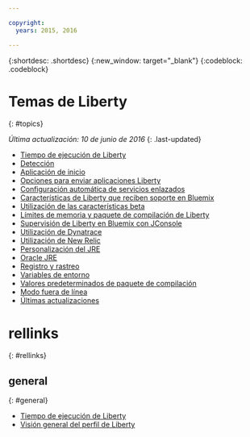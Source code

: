 ```yaml
---

copyright:
  years: 2015, 2016

---
```


{:shortdesc: .shortdesc}
{:new_window: target="_blank"}
{:codeblock: .codeblock}

# Temas de Liberty
{: #topics}

*Última actualización: 10 de junio de 2016*
{: .last-updated}

* [Tiempo de ejecución de Liberty](index.html)
* [Detección](index.html#detection)
* [Aplicación de inicio](index.html#starter_application)
* [Opciones para enviar aplicaciones Liberty](optionsForPushing.html)
* [Configuración automática de servicios enlazados](autoConfig.html)
* [Características de Liberty que reciben soporte en Bluemix](libertyFeatures.html)
* [Utilización de las características beta](usingBetaFeatures.html)
* [Límites de memoria y paquete de compilación de Liberty](memoryLimits.html)
* [Supervisión de Liberty en Bluemix con JConsole](jconsole.html)
* [Utilización de Dynatrace](dynatrace.html)
* [Utilización de New Relic](newRelic.html)
* [Personalización del JRE](customizingJRE.html)
* [Oracle JRE](oracle_jre.html)
* [Registro y rastreo](loggingAndTracing.html)
* [Variables de entorno](environmentVariables.html)
* [Valores predeterminados de paquete de compilación](buildpackDefaults.html)
* [Modo fuera de línea](offlineMode.html)
* [Últimas actualizaciones](updates.html)

# rellinks
{: #rellinks}
## general
{: #general}
* [Tiempo de ejecución de Liberty](index.html)
* [Visión general del perfil de Liberty](http://www-01.ibm.com/support/knowledgecenter/SSAW57_8.5.5/com.ibm.websphere.wlp.nd.doc/ae/cwlp_about.html)
